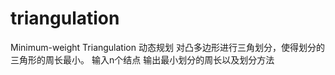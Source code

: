 # triangulation
Minimum-weight Triangulation
动态规划
对凸多边形进行三角划分，使得划分的三角形的周长最小。
输入n个结点
输出最小划分的周长以及划分方法
